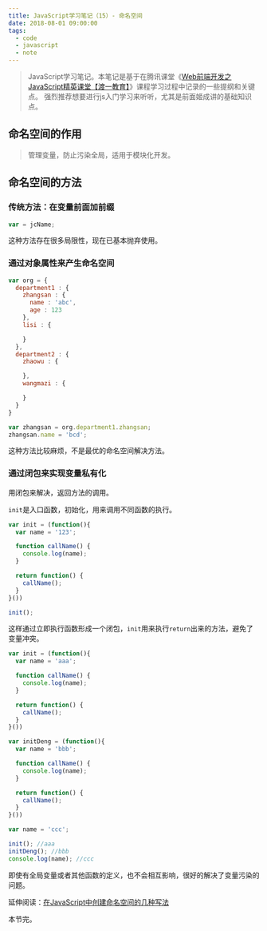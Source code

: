 ```yaml
---
title: JavaScript学习笔记（15）- 命名空间
date: 2018-08-01 09:00:00
tags:
  - code
  - javascript
  - note
---
```


> JavaScript学习笔记。本笔记是基于在腾讯课堂《[Web前端开发之JavaScript精英课堂【渡一教育】](https://ke.qq.com/course/231577)》课程学习过程中记录的一些提纲和关键点。
> 强烈推荐想要进行js入门学习来听听，尤其是前面姬成讲的基础知识点。

## 命名空间的作用

> 管理变量，防止污染全局，适用于模块化开发。

## 命名空间的方法

### 传统方法：在变量前面加前缀

```javascript
var = jcName;
```

这种方法存在很多局限性，现在已基本抛弃使用。

### 通过对象属性来产生命名空间

```javascript
var org = {
  department1 : {
    zhangsan : {
      name : 'abc',
      age : 123
    },
    lisi : {

    }
  },
  department2 : {
    zhaowu : {

    },
    wangmazi : {

    }
  }
}

var zhangsan = org.department1.zhangsan;
zhangsan.name = 'bcd';
```

这种方法比较麻烦，不是最优的命名空间解决方法。

### 通过闭包来实现变量私有化

用闭包来解决，返回方法的调用。

`init`是入口函数，初始化，用来调用不同函数的执行。

```javascript
var init = (function(){
  var name = '123';

  function callName() {
    console.log(name);
  }

  return function() {
    callName();
  }
}())

init();
```

这样通过立即执行函数形成一个闭包，`init`用来执行`return`出来的方法，避免了变量冲突。

```javascript
var init = (function(){
  var name = 'aaa';

  function callName() {
    console.log(name);
  }

  return function() {
    callName();
  }
}())

var initDeng = (function(){
  var name = 'bbb';

  function callName() {
    console.log(name);
  }

  return function() {
    callName();
  }
}())

var name = 'ccc';

init(); //aaa
initDeng(); //bbb
console.log(name); //ccc
```

即使有全局变量或者其他函数的定义，也不会相互影响，很好的解决了变量污染的问题。

延伸阅读：[在JavaScript中创建命名空间的几种写法
](http://ourjs.com/detail/538d8d024929582e6200000c)

本节完。
